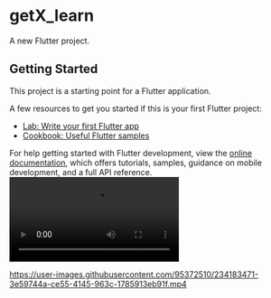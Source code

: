 # getX_learn

A new Flutter project.

## Getting Started

This project is a starting point for a Flutter application.

A few resources to get you started if this is your first Flutter project:


- [Lab: Write your first Flutter app](https://docs.flutter.dev/get-started/codelab)
- [Cookbook: Useful Flutter samples](https://docs.flutter.dev/cookbook)

For help getting started with Flutter development, view the
[online documentation](https://docs.flutter.dev/), which offers tutorials,
samples, guidance on mobile development, and a full API reference.
<video src='https://github.com/TAUFIK2236/GetX_test-Flutter-/blob/main/lib/videos/untitled.mp4' ></video>


https://user-images.githubusercontent.com/95372510/234183471-3e59744a-ce55-4145-963c-1785913eb91f.mp4

